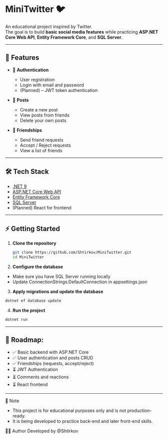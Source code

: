 # MiniTwitter 🐦

An educational project inspired by Twitter.  
The goal is to build **basic social media features** while practicing **ASP.NET Core Web API**, **Entity Framework Core**, and **SQL Server**.

---

## 🚀 Features

- 👤 **Authentication**
  - User registration  
  - Login with email and password  
  - (Planned) – JWT token authentication  

- 📝 **Posts**
  - Create a new post  
  - View posts from friends  
  - Delete your own posts  

- 🤝 **Friendships**
  - Send friend requests  
  - Accept / Reject requests  
  - View a list of friends  

---

## 🛠️ Tech Stack

- [.NET 9](https://dotnet.microsoft.com/)  
- [ASP.NET Core Web API](https://learn.microsoft.com/en-us/aspnet/core/?view=aspnetcore-8.0)  
- [Entity Framework Core](https://learn.microsoft.com/en-us/ef/core/)  
- [SQL Server](https://www.microsoft.com/en-us/sql-server/)  
- (Planned) React for frontend  

---

## ⚡ Getting Started

1. **Clone the repository**
   ```bash
   git clone https://github.com/Shtirkov/MiniTwitter.git
   cd MiniTwitter
   ```
2. **Configure the database**
  - Make sure you have SQL Server running locally
  - Update ConnectionStrings:DefaultConnection in appsettings.json

3. **Apply migrations and update the database**
  ```bash
  dotnet ef database update
  ```
4. **Run the project**
  ```bash
  dotnet run
  ```
---

## 🎯 Roadmap:
  - ✅ Basic backend with ASP.NET Core
  - ✅ User authentication and posts CRUD
  - ✅ Friendships (requests, accept/reject)
  - ⏳ JWT Authentication
  - ⏳ Comments and reactions
  - ⏳ React frontend
    
---

📖 Note

- This project is for educational purposes only and is not production-ready.
- It is being developed to practice back-end and later front-end skills.

👨‍💻 Author
Developed by @Shtirkov
